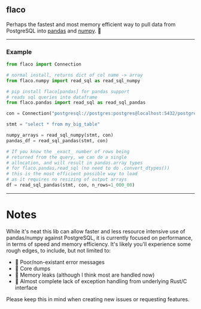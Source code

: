 ## flaco

Perhaps the fastest and most memory efficient way to
pull data from PostgreSQL into [pandas](https://pandas.pydata.org/) 
and [numpy](https://numpy.org/doc/stable/index.html). 🚀

---

### Example

```python
from flaco import Connection

# normal install, returns dict of col name -> array
from flaco.numpy import read_sql as read_sql_numpy

# pip install flaco[pandas] for pandas support
# reads sql queries into dataframe
from flaco.pandas import read_sql as read_sql_pandas

con = Connection("postgresql://postgres:postgres@localhost:5432/postgres")

stmt = "select * from my_big_table"

numpy_arrays = read_sql_numpy(stmt, con)
pandas_df = read_sql_pandas(stmt, con)

# If you know the _exact_ number of rows being
# returned from the query, we can do a single 
# allocation, and will result in pandas.array types
# for flaco.pandas.read_sql (no need to do .convert_dtypes())
# this is the most efficient possible way to load
# as it requires no resizing of output arrays
df = read_sql_pandas(stmt, con, n_rows=1_000_00)
```

---

# Notes

While it's neat this lib can allow faster and less resource
intensive use of pandas/numpy against PostgreSQL, it is currently focused on 
performance, in terms of speed and memory efficiency. It's likely you'll
experience some rough edges, to include, but not limited to:

- 📝 Poor/non-existant error messages
- 💩 Core dumps
- 🚰 Memory leaks (although I think most are handled now)
- 🦖 Almost complete lack of exception handling from underlying Rust/C interface

Please keep this in mind when creating new issues or requesting features.
